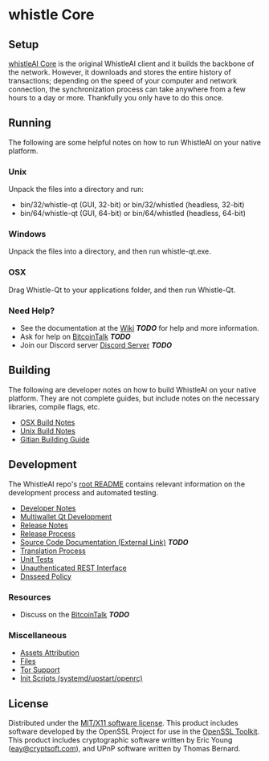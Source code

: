 whistle Core
=====================

Setup
---------------------
[whistleAI Core](http://github.com/WhistleAI/wallet) is the original WhistleAI client and it builds the backbone of the network. However, it downloads and stores the entire history of transactions; depending on the speed of your computer and network connection, the synchronization process can take anywhere from a few hours to a day or more. Thankfully you only have to do this once.

Running
---------------------
The following are some helpful notes on how to run WhistleAI on your native platform.

### Unix

Unpack the files into a directory and run:

- bin/32/whistle-qt (GUI, 32-bit) or bin/32/whistled (headless, 32-bit)
- bin/64/whistle-qt (GUI, 64-bit) or bin/64/whistled (headless, 64-bit)

### Windows

Unpack the files into a directory, and then run whistle-qt.exe.

### OSX

Drag Whistle-Qt to your applications folder, and then run Whistle-Qt.

### Need Help?

* See the documentation at the [Wiki](https://en.bitcoin.it/wiki/Main_Page) ***TODO***
for help and more information.
* Ask for help on [BitcoinTalk](https://bitcointalk.org/index.php?topic=1262920.0) ***TODO***
* Join our Discord server [Discord Server](https://discord.pivx.org) ***TODO***

Building
---------------------
The following are developer notes on how to build WhistleAI on your native platform. They are not complete guides, but include notes on the necessary libraries, compile flags, etc.

- [OSX Build Notes](build-osx.md)
- [Unix Build Notes](build-unix.md)
- [Gitian Building Guide](gitian-building.md)

Development
---------------------
The WhistleAI repo's [root README](https://github.com/WhistleAI/WhistleP2P/blob/master/README.md) contains relevant information on the development process and automated testing.

- [Developer Notes](developer-notes.md)
- [Multiwallet Qt Development](multiwallet-qt.md)
- [Release Notes](release-notes.md)
- [Release Process](release-process.md)
- [Source Code Documentation (External Link)](https://dev.visucore.com/bitcoin/doxygen/) ***TODO***
- [Translation Process](translation_process.md)
- [Unit Tests](unit-tests.md)
- [Unauthenticated REST Interface](REST-interface.md)
- [Dnsseed Policy](dnsseed-policy.md)

### Resources

* Discuss on the [BitcoinTalk](https://bitcointalk.org/index.php?topic=1262920.0) ***TODO***

### Miscellaneous
- [Assets Attribution](assets-attribution.md)
- [Files](files.md)
- [Tor Support](tor.md)
- [Init Scripts (systemd/upstart/openrc)](init.md)

License
---------------------
Distributed under the [MIT/X11 software license](http://www.opensource.org/licenses/mit-license.php).
This product includes software developed by the OpenSSL Project for use in the [OpenSSL Toolkit](https://www.openssl.org/). This product includes
cryptographic software written by Eric Young ([eay@cryptsoft.com](mailto:eay@cryptsoft.com)), and UPnP software written by Thomas Bernard.
